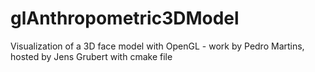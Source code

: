 glAnthropometric3DModel
=======================

Visualization of a 3D face model with OpenGL - work by Pedro Martins, hosted by Jens Grubert with cmake file
